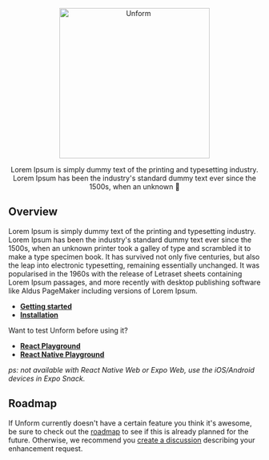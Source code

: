 <p align="center">
  <a href="https://unform.dev">
    <img src="https://i.imgur.com/7WGj0We.png" height="auto" width="300" alt="Unform" />
  </a>
</p>

<p align="center">Lorem Ipsum is simply dummy text of the printing and typesetting industry. Lorem Ipsum has been the industry's standard dummy text ever since the 1500s, when an unknown 🐊</p>

<div align="center">


</div>

## Overview

Lorem Ipsum is simply dummy text of the printing and typesetting industry. Lorem Ipsum has been the industry's standard dummy text ever since the 1500s, when an unknown printer took a galley of type and scrambled it to make a type specimen book. It has survived not only five centuries, but also the leap into electronic typesetting, remaining essentially unchanged. It was popularised in the 1960s with the release of Letraset sheets containing Lorem Ipsum passages, and more recently with desktop publishing software like Aldus PageMaker including versions of Lorem Ipsum.

- **[Getting started]()**
- **[Installation]()**

Want to test Unform before using it?

- **[React Playground]()**
- **[React Native Playground]()**

_ps: not available with React Native Web or Expo Web, use the iOS/Android devices in Expo Snack._

## Roadmap

If Unform currently doesn't have a certain feature you think it's awesome, be sure to check out the [roadmap]() to see if this is already planned for the future. Otherwise, we recommend you [create a discussion](https://github.com/unform/unform/discussions/new?category=ideas) describing your enhancement request.


